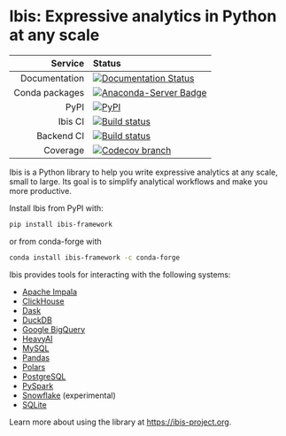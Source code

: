 # Ibis: Expressive analytics in Python at any scale

|        Service | Status                                                                                                                                                                                                |
| -------------: | :---------------------------------------------------------------------------------------------------------------------------------------------------------------------------------------------------- |
|  Documentation | [![Documentation Status](https://img.shields.io/badge/docs-docs.ibis--project.org-blue.svg)](http://ibis-project.org)                                                                                 |
| Conda packages | [![Anaconda-Server Badge](https://anaconda.org/conda-forge/ibis-framework/badges/version.svg)](https://anaconda.org/conda-forge/ibis-framework)                                                       |
|           PyPI | [![PyPI](https://img.shields.io/pypi/v/ibis-framework.svg)](https://pypi.org/project/ibis-framework)                                                                                                  |
|        Ibis CI | [![Build status](https://github.com/ibis-project/ibis/actions/workflows/ibis-main.yml/badge.svg)](https://github.com/ibis-project/ibis/actions/workflows/ibis-main.yml?query=branch%3Amaster)         |
|     Backend CI | [![Build status](https://github.com/ibis-project/ibis/actions/workflows/ibis-backends.yml/badge.svg)](https://github.com/ibis-project/ibis/actions/workflows/ibis-backends.yml?query=branch%3Amaster) |
|       Coverage | [![Codecov branch](https://img.shields.io/codecov/c/github/ibis-project/ibis/master.svg)](https://codecov.io/gh/ibis-project/ibis)                                                                    |

Ibis is a Python library to help you write expressive analytics at any scale,
small to large. Its goal is to simplify analytical workflows and make you more
productive.

Install Ibis from PyPI with:

```sh
pip install ibis-framework
```

or from conda-forge with

```sh
conda install ibis-framework -c conda-forge
```

Ibis provides tools for interacting with the following systems:

- [Apache Impala](https://ibis-project.org/docs/latest/backends/Impala/)
- [ClickHouse](https://ibis-project.org/docs/latest/backends/ClickHouse/)
- [Dask](https://ibis-project.org/docs/latest/backends/Dask/)
- [DuckDB](https://ibis-project.org/docs/latest/backends/DuckDB/)
- [Google BigQuery](https://github.com/ibis-project/ibis-bigquery)
- [HeavyAI](https://github.com/heavyai/ibis-heavyai)
- [MySQL](https://ibis-project.org/docs/latest/backends/MySQL/)
- [Pandas](https://ibis-project.org/docs/latest/backends/Pandas/)
- [Polars](https://ibis-project.org/docs/latest/backends/Polars/)
- [PostgreSQL](https://ibis-project.org/docs/latest/backends/PostgreSQL/)
- [PySpark](https://ibis-project.org/docs/latest/backends/PySpark/)
- [Snowflake](https://ibis-project.org/docs/latest/backends/Snowflake) (experimental)
- [SQLite](https://ibis-project.org/docs/latest/backends/SQLite/)

Learn more about using the library at https://ibis-project.org.

